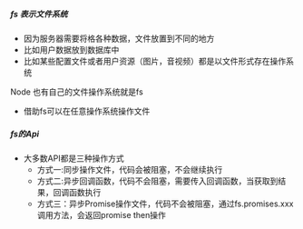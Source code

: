 ##### fs 表示文件系统

- 因为服务器需要将格各种数据，文件放置到不同的地方
- 比如用户数据放到数据库中
- 比如某些配置文件或者用户资源（图片，音视频）都是以文件形式存在操作系统

Node 也有自己的文件操作系统就是fs

- 借助fs可以在任意操作系统操作文件

##### fs的Api

- 大多数API都是三种操作方式
  - 方式一:同步操作文件，代码会被阻塞，不会继续执行
  - 方式二:异步回调函数，代码不会阻塞，需要传入回调函数，当获取到结果，回调函数执行
  - 方式三：异步Promise操作文件，代码不会被阻塞，通过fs.promises.xxx 调用方法，会返回promise then操作


